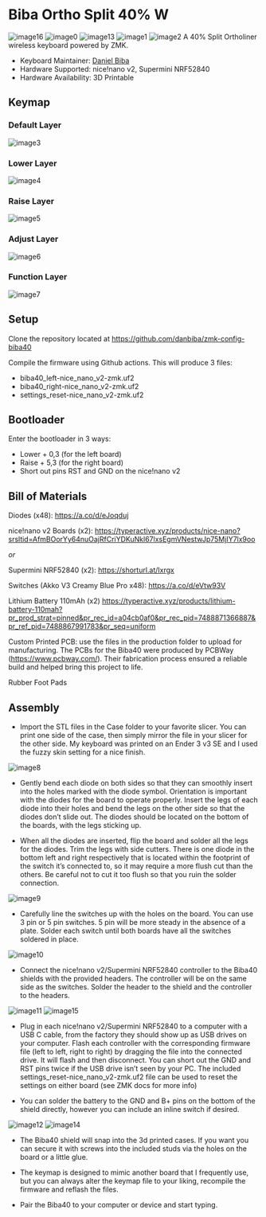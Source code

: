 # Biba Ortho Split 40% W

![image16](images/PXL_20250408_155905966.jpg)
![image0](images/grey_and_purple_keycaps2.jpg)
![image13](images/PXL_20250227_221220365.PORTRAIT.ORIGINAL.jpg)
![image1](images/custom_pcb.jpg)
![image2](images/shield_and_switches.jpg)
A 40% Split Ortholiner wireless keyboard powered by ZMK.

* Keyboard Maintainer: [Daniel Biba](https://github.com/danbiba)
* Hardware Supported: nice!nano v2, Supermini NRF52840
* Hardware Availability: 3D Printable

## Keymap
### Default Layer
![image3](images/biba40_def.jpg)
### Lower Layer
![image4](images/biba40_raise.jpg)
### Raise Layer
![image5](images/biba40_lower.jpg)
### Adjust Layer
![image6](images/biba40_adjust.jpg)
### Function Layer
![image7](images/biba40_function.jpg)

## Setup
Clone the repository located at https://github.com/danbiba/zmk-config-biba40

Compile the firmware using Github actions. This will produce 3 files:

* biba40_left-nice_nano_v2-zmk.uf2
* biba40_right-nice_nano_v2-zmk.uf2
* settings_reset-nice_nano_v2-zmk.uf2

## Bootloader

Enter the bootloader in 3 ways:

* Lower + 0,3 (for the left board)
* Raise + 5,3 (for the right board)
* Short out pins RST and GND on the nice!nano v2

## Bill of Materials
Diodes (x48): https://a.co/d/eJoqduj
    
nice!nano v2 Boards (x2): https://typeractive.xyz/products/nice-nano?srsltid=AfmBOorYy64nuOajRfCriYDKuNkl67lxsEgmVNestwJp75MjIY7lx9oo

*or*

Supermini NRF52840 (x2):
https://shorturl.at/Ixrgx
    
Switches (Akko V3 Creamy Blue Pro x48):
https://a.co/d/eVtw93V

Lithium Battery 110mAh (x2)
https://typeractive.xyz/products/lithium-battery-110mah?pr_prod_strat=pinned&pr_rec_id=a04cb0af0&pr_rec_pid=7488871366887&pr_ref_pid=7488867991783&pr_seq=uniform


Custom Printed PCB: use the files in the production folder to upload for manufacturing. The PCBs for the Biba40  were produced by PCBWay (https://www.pcbway.com/). Their fabrication process ensured a reliable build and helped bring this project to life.

Rubber Foot Pads
    

## Assembly

* Import the STL files in the Case folder to your favorite slicer. You can print one side of the case, then simply mirror the file in your slicer for the other side. My keyboard was printed on an Ender 3 v3 SE and I used the fuzzy skin setting for a nice finish.

![image8](images/split_40_case_rev2.png)

* Gently bend each diode on both sides so that they can smoothly insert into the holes marked with the diode symbol. Orientation is important with the diodes for the board to operate properly. Insert the legs of each diode into their holes and bend the legs on the other side so that the diodes don’t slide out. The diodes should be located on the bottom of the boards, with the legs sticking up.

* When all the diodes are inserted, flip the board and solder all the legs for the diodes. Trim the legs with side cutters. There is one diode in the bottom left and right respectively that is located within the footprint of the switch it’s connected to, so it may require a more flush cut than the others. Be careful not to cut it too flush so that you ruin the solder connection.

![image9](images/shield_diodes.jpg)

* Carefully line the switches up with the holes on the board. You can use 3 pin or 5 pin switches. 5 pin will be more steady in the absence of a plate. Solder each switch until both boards have all the switches soldered in place.

![image10](images/shield_and_switches.jpg)

* Connect the nice!nano v2/Supermini NRF52840 controller to the Biba40 shields with the provided headers. The controller will be on the same side as the switches. Solder the header to the shield and the controller to the headers.

![image11](images/nice_nano.jpg)
![image15](images/PXL_20250227_221245341.PORTRAIT.ORIGINAL.jpg)

* Plug in each nice!nano v2/Supermini NRF52840 to a computer with a USB C cable, from the factory they should show up as USB drives on your computer. Flash each controller with the corresponding firmware file (left to left, right to right) by dragging the file into the connected drive. It will flash and then disconnect.  You can short out the GND and RST pins twice if the USB drive isn’t seen by your PC. The included settings_reset-nice_nano_v2-zmk.uf2 file can be used to reset the settings on either board (see ZMK docs for more info)

* You can solder the battery to the GND and B+ pins on the bottom of the shield directly, however you can include an inline switch if desired.

![image12](images/power_switch.jpg)
![image14](images/PXL_20250227_141126423.jpg)

* The Biba40 shield will snap into the 3d printed cases. If you want you can secure it with screws into the included studs via the holes on the board or a little glue.


* The keymap is designed to mimic another board that I frequently use, but you can always alter the keymap file to your liking, recompile the firmware and reflash the files.
* Pair the Biba40 to your computer or device and start typing.


